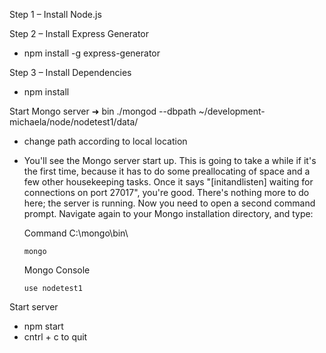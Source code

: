 Step 1 – Install Node.js

Step 2 – Install Express Generator
* npm install -g express-generator

Step 3 – Install Dependencies
* npm install

Start Mongo server
➜  bin ./mongod --dbpath ~/development-michaela/node/nodetest1/data/ 
* change path according to local location

* You'll see the Mongo server start up. This is going to take a while if it's the first time, because it has to do some preallocating of space and a few other housekeeping tasks. Once it says "[initandlisten] waiting for connections on port 27017", you're good. There's nothing more to do here; the server is running. Now you need to open a second command prompt. Navigate again to your Mongo installation directory, and type:

    Command C:\mongo\bin\
    ```
    mongo
    ```

    Mongo Console
    ```
    use nodetest1
    ```

Start server
* npm start
* cntrl + c to quit
